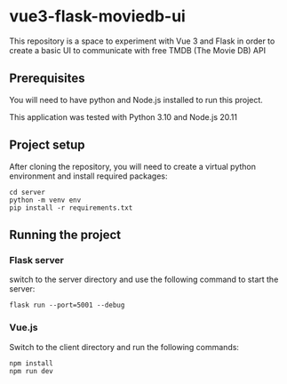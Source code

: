 # vue3-flask-moviedb-ui
This repository is a space to experiment with Vue 3 and Flask in order to create a basic UI to communicate with  free TMDB (The Movie DB) API

## Prerequisites

You will need to have python and Node.js installed to run this project.

This application was tested with Python 3.10 and Node.js 20.11

## Project setup

After cloning the repository, you will need to create a virtual python environment and install required packages:
```
cd server
python -m venv env
pip install -r requirements.txt
```

## Running the project

### Flask server
switch to the server directory and use the following command to start the server:
```
flask run --port=5001 --debug
```

### Vue.js

Switch to the client directory and run the following commands:
```
npm install
npm run dev
```